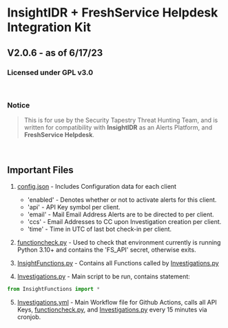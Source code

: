 # InsightIDR + FreshService Helpdesk Integration Kit

## V2.0.6 - as of 6/17/23

### Licensed under GPL v3.0

<br>

### Notice

> This is for use by the Security Tapestry Threat Hunting Team, and is written for compatibility with **InsightIDR** as an Alerts Platform, and **FreshService Helpdesk**.

<br>

## Important Files

1. [config.json](config.json) - Includes Configuration data for each client
    
    - 'enabled' - Denotes whether or not to activate alerts for this client.
    - 'api' - API Key symbol per client.
    - 'email' - Mail Email Address Alerts are to be directed to per client.
    - 'ccs' - Email Addresses to CC upon Investigation creation per client.
    - 'time' - Time in UTC of last bot check-in per client.

2. [functioncheck.py](functioncheck.py) - Used to check that environment currently is running Python 3.10+ and contains the 'FS_API' secret, otherwise exits.

3. [InsightFunctions.py](InsightFunctions.py) - Contains all Functions called by [Investigations.py](Investigations.py)

4. [Investigations.py](Investigations.py) - Main script to be run, contains statement:
```python
from InsightFunctions import *
```

5. [Investigations.yml](.github/workflows/Investigations.yml) - Main Workflow file for Github Actions, calls all API Keys, [functioncheck.py](functioncheck.py), and [Investigations.py](Investigations.py) every 15 minutes via cronjob.
